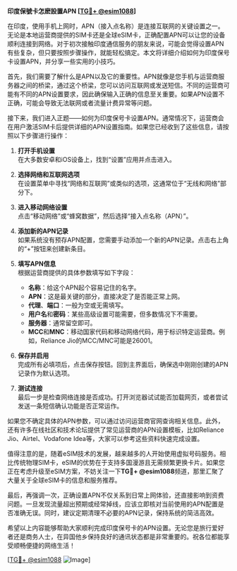**印度保號卡怎麽設置APN [[TG💪+ @esim1088](https://t.me/s/esim1088)]**

在印度，使用手机上网时，APN（接入点名称）是连接互联网的关键设置之一。无论是本地运营商提供的SIM卡还是全球eSIM卡，正确配置APN可以让您的设备顺利连接到网络。对于初次接触印度通信服务的朋友来说，可能会觉得设置APN有些复杂，但只要按照步骤操作，就能轻松搞定。本文将详细介绍如何为印度保号卡设置APN，并分享一些实用的小技巧。

首先，我们需要了解什么是APN以及它的重要性。APN就像是您手机与运营商服务器之间的桥梁，通过这个桥梁，您可以访问互联网或发送短信。不同的运营商可能有不同的APN设置要求，因此确保输入正确的信息至关重要。如果APN设置不正确，可能会导致无法联网或者流量计费异常等问题。

接下来，我们进入正题——如何为印度保号卡设置APN。通常情况下，运营商会在用户激活SIM卡后提供详细的APN设置指南。如果您已经收到了这些信息，请按照以下步骤进行操作：

1. **打开手机设置**  
   在大多数安卓和iOS设备上，找到“设置”应用并点击进入。

2. **选择网络和互联网选项**  
   在设置菜单中寻找“网络和互联网”或类似的选项，这通常位于“无线和网络”部分下。

3. **进入移动网络设置**  
   点击“移动网络”或“蜂窝数据”，然后选择“接入点名称（APN）”。

4. **添加新的APN记录**  
   如果系统没有预存APN配置，您需要手动添加一个新的APN记录。点击右上角的“+”按钮来创建新条目。

5. **填写APN信息**  
   根据运营商提供的具体参数填写如下字段：
   - **名称**：给这个APN起个容易记住的名字。
   - **APN**：这是最关键的部分，直接决定了是否能正常上网。
   - **代理**、**端口**：一般为空或无需填写。
   - **用户名**和**密码**：某些高级设置可能需要，但多数情况下不需要。
   - **服务器**：通常留空即可。
   - **MCC**和**MNC**：移动国家代码和移动网络代码，用于标识特定运营商。例如，Reliance Jio的MCC/MNC可能是26001。

6. **保存并启用**  
   完成所有必填项后，点击保存按钮。回到主界面后，确保选中刚刚创建的APN记录作为默认选项。

7. **测试连接**  
   最后一步是检查网络连接是否成功。打开浏览器试试能否加载网页，或者尝试发送一条短信确认功能是否正常运作。

如果您不确定具体的APN参数，可以通过访问运营商官网查询相关信息。此外，还有许多在线社区和技术论坛提供了常见运营商的APN设置模板，比如Reliance Jio、Airtel、Vodafone Idea等，大家可以参考这些资料快速完成设置。

值得注意的是，随着eSIM技术的发展，越来越多的人开始使用虚拟号码服务。相比传统物理SIM卡，eSIM的优势在于支持多国漫游且无需频繁更换卡片。如果您正在考虑升级至eSIM方案，不妨关注一下**TG💪+ @esim1088**频道，那里汇聚了大量关于全球eSIM卡的信息和服务推荐。

最后，再强调一次，正确设置APN不仅关系到日常上网体验，还直接影响到资费问题。一旦发现流量超出预期或经常掉线，应该立即核对当前使用的APN配置是否准确无误。同时，建议定期清理不必要的APN记录，保持系统的简洁高效。

希望以上内容能够帮助大家顺利完成印度保号卡的APN设置。无论您是旅行爱好者还是商务人士，在异国他乡保持良好的通讯状态都是非常重要的。祝各位都能享受顺畅便捷的网络生活！

[[TG💪+ @esim1088](https://t.me/s/esim1088) ![Image](https://i.postimg.cc/4NQfJmqS/Snipaste-2025-05-13-00-14-12.png)]
